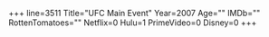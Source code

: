+++
line=3511
Title="UFC Main Event"
Year=2007
Age=""
IMDb=""
RottenTomatoes=""
Netflix=0
Hulu=1
PrimeVideo=0
Disney=0
+++


